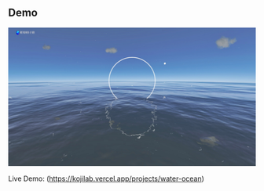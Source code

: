 ## Demo

![Ocean Water Preview](https://github.com/sujitkoji/KojiLab/blob/main/src/app/lab/ocean-water/Demo/Water-Ocean.png?raw=true)

Live Demo: (https://kojilab.vercel.app/projects/water-ocean)
